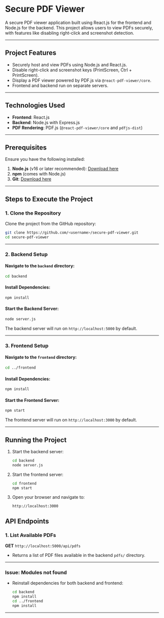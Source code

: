 
# Secure PDF Viewer

A secure PDF viewer application built using React.js for the frontend and Node.js for the backend. This project allows users to view PDFs securely, with features like disabling right-click and screenshot detection.

---

## **Project Features**
- Securely host and view PDFs using Node.js and React.js.
- Disable right-click and screenshot keys (PrintScreen, Ctrl + PrintScreen).
- Display a PDF viewer powered by PDF.js via `@react-pdf-viewer/core`.
- Frontend and backend run on separate servers.

---

## **Technologies Used**
- **Frontend**: React.js
- **Backend**: Node.js with Express.js
- **PDF Rendering**: PDF.js (`@react-pdf-viewer/core` and `pdfjs-dist`)

---

## **Prerequisites**
Ensure you have the following installed:
1. **Node.js** (v16 or later recommended): [Download here](https://nodejs.org/)
2. **npm** (comes with Node.js)
3. **Git**: [Download here](https://git-scm.com/)

---

## **Steps to Execute the Project**

### **1. Clone the Repository**
Clone the project from the GitHub repository:
```bash
git clone https://github.com/<username>/secure-pdf-viewer.git
cd secure-pdf-viewer
```

---

### **2. Backend Setup**

#### Navigate to the `backend` directory:
```bash
cd backend
```

#### Install Dependencies:
```bash
npm install
```

#### Start the Backend Server:
```bash
node server.js
```

The backend server will run on `http://localhost:5000` by default.

---

### **3. Frontend Setup**

#### Navigate to the `frontend` directory:
```bash
cd ../frontend
```

#### Install Dependencies:
```bash
npm install
```

#### Start the Frontend Server:
```bash
npm start
```

The frontend server will run on `http://localhost:3000` by default.

---

## **Running the Project**

1. Start the backend server:
   ```bash
   cd backend
   node server.js
   ```

2. Start the frontend server:
   ```bash
   cd frontend
   npm start
   ```

3. Open your browser and navigate to:
   ```plaintext
   http://localhost:3000
   ```



## **API Endpoints**

### **1. List Available PDFs**
**GET** `http://localhost:5000/api/pdfs`
- Returns a list of PDF files available in the backend `pdfs/` directory.

---
### Issue: Modules not found
- Reinstall dependencies for both backend and frontend:
  ```bash
  cd backend
  npm install
  cd ../frontend
  npm install
  ```
---